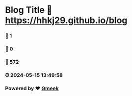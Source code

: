 # Blog Title :link: https://hhkj29.github.io/blog 
### :page_facing_up: [1](https://hhkj29.github.io/blog/tag.html) 
### :speech_balloon: 0 
### :hibiscus: 572 
### :alarm_clock: 2024-05-15 13:49:58 
### Powered by :heart: [Gmeek](https://github.com/Meekdai/Gmeek)
